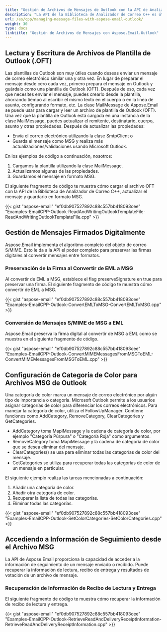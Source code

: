 ```yaml
---
title: "Gestión de Archivos de Mensajes de Outlook con la API de Analizador de Correo C++"
description: "La API de la Biblioteca de Analizador de Correo C++ es útil para leer, escribir archivos de plantilla de Outlook OFT, gestionar mensajes firmados digitalmente, configurar categorías de color y acceder a información de recibo de entrega."
url: /es/cpp/managing-message-files-with-aspose-email-outlook/
weight: 30
type: docs
linktitle: "Gestión de Archivos de Mensajes con Aspose.Email.Outlook"
---
```


## **Lectura y Escritura de Archivos de Plantilla de Outlook (.OFT)**
Las plantillas de Outlook son muy útiles cuando deseas enviar un mensaje de correo electrónico similar una y otra vez. En lugar de preparar el mensaje desde cero cada vez, primero prepara el mensaje en Outlook y guárdalo como una plantilla de Outlook (OFT). Después de eso, cada vez que necesites enviar el mensaje, puedes crearlo desde la plantilla, ahorrando tiempo al escribir el mismo texto en el cuerpo o en la línea de asunto, configurando formato, etc. La clase MailMessage de Aspose.Email se puede usar para cargar y leer un archivo de plantilla de Outlook (OFT). Una vez que la plantilla de Outlook está cargada en una instancia de la clase MailMessage, puedes actualizar el remitente, destinatario, cuerpo, asunto y otras propiedades. Después de actualizar las propiedades:

- Envía el correo electrónico utilizando la clase SmtpClient o
- Guarda el mensaje como MSG y realiza más actualizaciones/validaciones usando Microsoft Outlook.

En los ejemplos de código a continuación, nosotros:

1. Cargamos la plantilla utilizando la clase MailMessage.
1. Actualizamos algunas de las propiedades.
1. Guardamos el mensaje en formato MSG.

El siguiente fragmento de código te muestra cómo cargar el archivo OFT con la API de la Biblioteca de Analizador de Correo C++, actualizar el mensaje y guardarlo en formato MSG.

{{< gist "aspose-email" "ef0db907527892c88c557bb418093cee" "Examples-EmailCPP-Outlook-ReadAndWritingOutlookTemplateFile-ReadAndWritingOutlookTemplateFile.cpp" >}}

## **Gestión de Mensajes Firmados Digitalmente**
Aspose.Email implementa el algoritmo completo del objeto de correo S/MIME. Esto le da a la API el poder completo para preservar las firmas digitales al convertir mensajes entre formatos.

### **Preservación de la Firma al Convertir de EML a MSG**
Al convertir de EML a MSG, establece el flag preserveSignature en true para preservar una firma. El siguiente fragmento de código te muestra cómo convertir de EML a MSG.

{{< gist "aspose-email" "ef0db907527892c88c557bb418093cee" "Examples-EmailCPP-Outlook-ConvertEMLToMSG-ConvertEMLToMSG.cpp" >}}

### **Conversión de Mensajes S/MIME de MSG a EML**
Aspose.Email preserva la firma digital al convertir de MSG a EML como se muestra en el siguiente fragmento de código.

{{< gist "aspose-email" "ef0db907527892c88c557bb418093cee" "Examples-EmailCPP-Outlook-ConvertMIMEMessagesFromMSGToEML-ConvertMIMEMessagesFromMSGToEML.cpp" >}}

## **Configuración de Categoría de Color para Archivos MSG de Outlook**
Una categoría de color marca un mensaje de correo electrónico por algún tipo de importancia o categoría. Microsoft Outlook permite a los usuarios asignar categorías de color para diferenciar los correos electrónicos. Para manejar la categoría de color, utiliza el FollowUpManager. Contiene funciones como AddCategory, RemoveCategory, ClearCategories y GetCategories.

- AddCategory toma MapiMessage y la cadena de categoría de color, por ejemplo "Categoría Púrpura" o "Categoría Roja" como argumentos.
- RemoveCategory toma MapiMessage y la cadena de categoría de color que se desea eliminar del mensaje.
- ClearCategories() se usa para eliminar todas las categorías de color del mensaje.
- GetCategories se utiliza para recuperar todas las categorías de color de un mensaje en particular.

El siguiente ejemplo realiza las tareas mencionadas a continuación:

1. Añadir una categoría de color.
1. Añadir otra categoría de color.
1. Recuperar la lista de todas las categorías.
1. Eliminar todas las categorías.

{{< gist "aspose-email" "ef0db907527892c88c557bb418093cee" "Examples-EmailCPP-Outlook-SetColorCategories-SetColorCategories.cpp" >}}

## **Accediendo a Información de Seguimiento desde el Archivo MSG**
La API de Aspose.Email proporciona la capacidad de acceder a la información de seguimiento de un mensaje enviado o recibido. Puede recuperar la información de lectura, recibo de entrega y resultados de votación de un archivo de mensaje.

### **Recuperación de Información de Recibo de Lectura y Entrega**
El siguiente fragmento de código te muestra cómo recuperar la información de recibo de lectura y entrega.

{{< gist "aspose-email" "ef0db907527892c88c557bb418093cee" "Examples-EmailCPP-Outlook-RetrieveReadAndDeliveryReceiptInformation-RetrieveReadAndDeliveryReceiptInformation.cpp" >}}